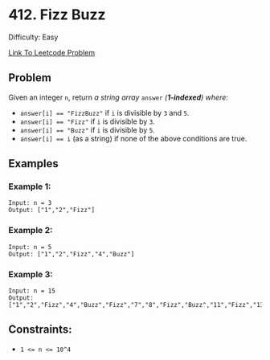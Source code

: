 # 412. Fizz Buzz
Difficulty: Easy

[Link To Leetcode Problem](https://leetcode.com/problems/fizz-buzz/)

## Problem
Given an integer `n`, return *a string array* `answer` *(**1-indexed**) where:*

- `answer[i] == "FizzBuzz"` if `i` is divisible by `3` and `5`.
- `answer[i] == "Fizz"` if `i` is divisible by `3`.
- `answer[i] == "Buzz"` if `i` is divisible by `5`.
- `answer[i] == i` (as a string) if none of the above conditions are true.

## Examples
### Example 1:
```
Input: n = 3
Output: ["1","2","Fizz"]
```
### Example 2:
```
Input: n = 5
Output: ["1","2","Fizz","4","Buzz"]
```
### Example 3:
```
Input: n = 15
Output: ["1","2","Fizz","4","Buzz","Fizz","7","8","Fizz","Buzz","11","Fizz","13","14","FizzBuzz"]
```

## Constraints:
- `1 <= n <= 10^4`